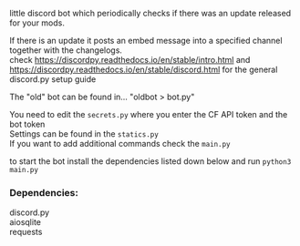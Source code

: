 little discord bot which periodically checks if there was an update released for your mods.  
  
If there is an update it posts an embed message into a specified channel together with the changelogs.  
check https://discordpy.readthedocs.io/en/stable/intro.html and https://discordpy.readthedocs.io/en/stable/discord.html for the general discord.py setup guide  
  
The "old" bot can be found in... "oldbot > bot.py"  

You need to edit the `secrets.py` where you enter the CF API token and the bot token  
Settings can be found in the `statics.py`  
If you want to add additional commands check the `main.py`  
  
to start the bot install the dependencies listed down below and run `python3 main.py`  

### Dependencies:  
  
discord.py   
aiosqlite  
requests  

